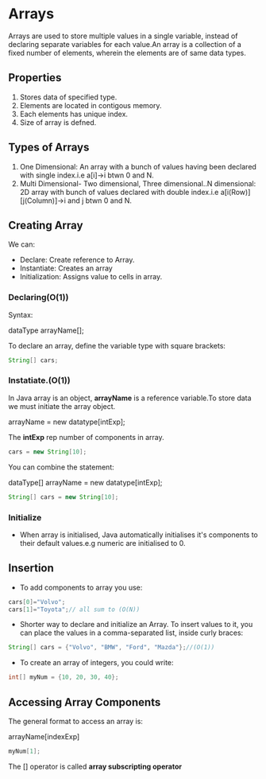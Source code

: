 # Arrays

Arrays are used to store multiple values in a single variable, instead of declaring separate variables for each value.An array is a collection of a fixed number of elements, wherein the elements are of same data types.

## Properties

1. Stores data of specified type.
2. Elements are located in contigous memory.
3. Each elements has unique index.
4. Size of array is defned.

## Types of Arrays

1. One Dimensional: An array with a bunch of values having been declared with single index.i.e a[i]->i btwn 0 and N.
2. Multi Dimensional- Two dimensional, Three dimensional..N dimensional: 2D array with bunch of values declared with double index.i.e a[i(Row)][j(Column)]->i and j btwn 0 and N.

## Creating Array

We can:

- Declare: Create reference to Array.
- Instantiate: Creates an array
- Initialization: Assigns value to cells in array.

### Declaring(O(1))

Syntax:

dataType arrayName[];

To declare an array, define the variable type with square brackets:

```Java
String[] cars;
```

### Instatiate.(O(1))

In Java array is an object, **arrayName** is a reference variable.To store data we must initiate the array object.

arrayName = new datatype[intExp];

The **intExp** rep number of components in array.

```Java
cars = new String[10];
```

You can combine the statement:

dataType[] arrayName = new datatype[intExp];

```Java
String[] cars = new String[10];
```

### Initialize

- When array is initialised, Java automatically initialises it's components to their default values.e.g numeric are initialised to 0.

## Insertion

- To add components to array you use:

```Java
cars[0]="Volvo";
cars[1]="Toyota";// all sum to (O(N))
```

- Shorter way to declare and initialize an Array. To insert values to it, you can place the values in a comma-separated list, inside curly braces:

```java
String[] cars = {"Volvo", "BMW", "Ford", "Mazda"};//(O(1))
```

- To create an array of integers, you could write:

```java
int[] myNum = {10, 20, 30, 40};
```

## Accessing Array Components

The general format to access an array is:

arrayName[indexExp]


```Java
myNum[1];
```

The [] operator is called **array subscripting operator**
